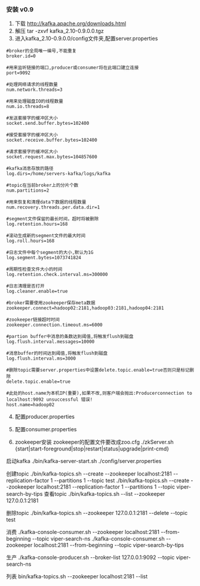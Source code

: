 ### 安装 v0.9

1. 下载 http://kafka.apache.org/downloads.html
2. 解压 tar -zxvf kafka_2.10-0.9.0.0.tgz 
3. 进入kafka_2.10-0.9.0.0/config文件夹,配置server.properties
```
#broker的全局唯一编号,不能重复
broker.id=0

#用来监听链接的端口,producer或consumer将在此端口建立连接
port=9092

#处理网络请求的线程数量
num.network.threads=3

#用来处理磁盘IO的线程数量
num.io.threads=8

#发送套接字的缓冲区大小
socket.send.buffer.bytes=102400

#接受套接字的缓冲区大小
socket.receive.buffer.bytes=102400

#请求套接字的缓冲区大小
socket.request.max.bytes=104857600

#kafka消息存放的路径
log.dirs=/home/servers-kafka/logs/kafka

#topic在当前broker上的分片个数
num.partitions=2

#用来恢复和清理data下数据的线程数量
num.recovery.threads.per.data.dir=1

#segment文件保留的最长时间，超时将被删除
log.retention.hours=168

#滚动生成新的segment文件的最大时间
log.roll.hours=168

#日志文件中每个segment的大小,默认为1G
log.segment.bytes=1073741824

#周期性检查文件大小的时间
log.retention.check.interval.ms=300000

#日志清理是否打开
log.cleaner.enable=true

#broker需要使用zookeeper保存meta数据
zookeeper.connect=hadoop02:2181,hadoop03:2181,hadoop04:2181

#zookeeper链接超时时间
zookeeper.connection.timeout.ms=6000

#partion buffer中消息的条数达到阈值,将触发flush到磁盘
log.flush.interval.messages=10000

#消息buffer的时间达到阈值,将触发flush到磁盘
log.flush.interval.ms=3000

#删除topic需要server.properties中设置delete.topic.enable=true否则只是标记删除
delete.topic.enable=true
 
#此处的host.name为本机IP(重要),如果不改,则客户端会抛出:Producerconnection to localhost:9092 unsuccessful 错误!
host.name=hadoop02
```

4. 配置producer.properties
5. 配置consumer.properties

6. zookeeper安装
zookeeper的配置文件要改成zoo.cfg
./zkServer.sh {start|start-foreground|stop|restart|status|upgrade|print-cmd}

启动kafka
./bin/kafka-server-start.sh ./config/server.properties

创建topic
./bin/kafka-topics.sh --create --zookeeper localhost:2181 --replication-factor 1 --partitions 1 --topic test
./bin/kafka-topics.sh --create --zookeeper localhost:2181 --replication-factor 1 --partitions 1 --topic viper-search-by-tips
查看topic
./bin/kafka-topics.sh --list --zookeeper 127.0.0.1:2181

删除topic
./bin/kafka-topics.sh --zookeeper 127.0.0.1:2181 --delete --topic test

消费
./kafka-console-consumer.sh --zookeeper localhost:2181 --from-beginning --topic viper-search-ns
./kafka-console-consumer.sh --zookeeper localhost:2181 --from-beginning --topic viper-search-by-tips

生产
./kafka-console-producer.sh --broker-list 127.0.0.1:9092 --topic viper-search-ns


列表
bin/kafka-topics.sh --zookeeper localhost:2181 --list